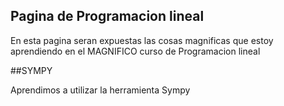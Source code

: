 ## Pagina de Programacion lineal
En esta pagina seran expuestas las cosas magnificas que estoy aprendiendo en el MAGNIFICO curso de Programacion lineal 

##SYMPY

Aprendimos a utilizar la herramienta Sympy
